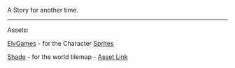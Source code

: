 A Story for another time.

---

Assets:

[ElvGames](https://elv-games.itch.io/) - for the Character [Sprites](https://elv-games.itch.io/free-fantasy-dreamland-sprites)

[Shade](https://itch.io/profile/merchant-shade) - for the world tilemap - [Asset Link](https://merchant-shade.itch.io/16x16-puny-world)

